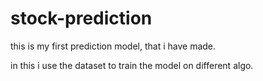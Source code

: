 # stock-prediction

this is my first prediction model, that i have made.

in this i use the dataset to train the model on different algo.
